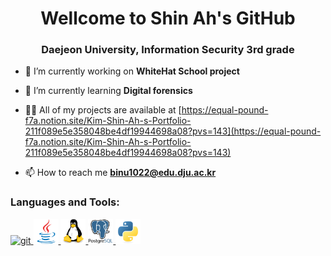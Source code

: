 <h1 align="center">Wellcome to Shin Ah's GitHub</h1>
<h3 align="center">Daejeon University, Information Security 3rd grade</h3>

- 🔭 I’m currently working on **WhiteHat School project**

- 🌱 I’m currently learning **Digital forensics**

- 👨‍💻 All of my projects are available at [https://equal-pound-f7a.notion.site/Kim-Shin-Ah-s-Portfolio-211f089e5e358048be4df19944698a08?pvs=143](https://equal-pound-f7a.notion.site/Kim-Shin-Ah-s-Portfolio-211f089e5e358048be4df19944698a08?pvs=143)

- 📫 How to reach me **binu1022@edu.dju.ac.kr**

<p align="left">
</p>

<h3 align="left">Languages and Tools:</h3>
<p align="left"> <a href="https://git-scm.com/" target="_blank" rel="noreferrer"> <img src="https://www.vectorlogo.zone/logos/git-scm/git-scm-icon.svg" alt="git" width="40" height="40"/> </a> <a href="https://www.java.com" target="_blank" rel="noreferrer"> <img src="https://raw.githubusercontent.com/devicons/devicon/master/icons/java/java-original.svg" alt="java" width="40" height="40"/> </a> <a href="https://www.linux.org/" target="_blank" rel="noreferrer"> <img src="https://raw.githubusercontent.com/devicons/devicon/master/icons/linux/linux-original.svg" alt="linux" width="40" height="40"/> </a> <a href="https://www.postgresql.org" target="_blank" rel="noreferrer"> <img src="https://raw.githubusercontent.com/devicons/devicon/master/icons/postgresql/postgresql-original-wordmark.svg" alt="postgresql" width="40" height="40"/> </a> <a href="https://www.python.org" target="_blank" rel="noreferrer"> <img src="https://raw.githubusercontent.com/devicons/devicon/master/icons/python/python-original.svg" alt="python" width="40" height="40"/> </a> </p>
